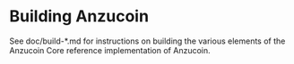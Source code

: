 Building Anzucoin
================

See doc/build-*.md for instructions on building the various
elements of the Anzucoin Core reference implementation of Anzucoin.
